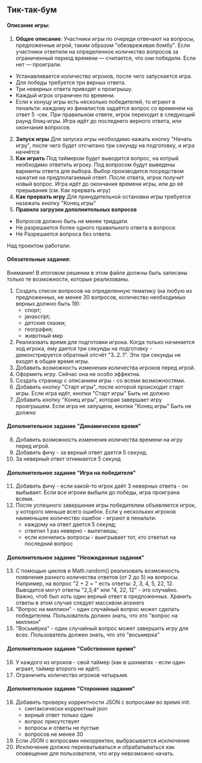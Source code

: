 ## Тик-так-бум

#### Описание игры:

1. **Общее описание**:
Участники игры по очереди отвечают на вопросы, предложенные игрой, таким образом "обезвреживая бомбу". Если участники ответили на определенное количество вопросов за ограниченный период времени — считается, что они победили. Если нет — проиграли.
* Устанавливается количество игроков, после чего запускается игра.
* Для победы требуется три верных ответа.
* Три неверных ответа приводят к проигрышу.
* Каждый игрок ограничен по времени.
* Если к конуцу игры есть несколько победителей, то играют в пенальти: каждому из финалистов задаётся вопрос со временем на ответ 5 -сек. При правильном ответе, игрок переходит в следующий раунд блиц-игры. Игра идёт до последнего верного ответа, или окончания вопросов.
2. **Запуск игры**
Для запуска игры необходимо нажать кнопку "Начать игру", после чего будет отсчитано три секунду на подготовку, и игра начнётся
3. **Как играть**
Под таймером будет выводится вопрос, на котрый необходимо ответить игроку. Под вопросом будут выведены варианты ответа для выбора. Выбор производится посредством нажатия на предполагаемый ответ. После ответа, игрок получит новый вопрос. Игра идёт до окончания времени игры, или до её прерывания (см. Как прервать игру)
3. **Как прервать игру**
Для принудительной остановки игры требуется назажать кнопку "Конец игры"
5. **Правила загрузки дополнительных вопросов**
* Вопросов должно быть не менее тридцати.
* Не разрешается более одного правильного ответа в вопросе.
* Не Разрешается вопроса без ответа.


Над проектом работали:



#### Обязательные задания:
Внимание! В итоговом решении в этом файле должны быть записаны только
те возможности, которые реализованы.

1. Создать список вопросов на определенную тематику (на любую из предложенных,
не менее 30 вопросов,
количество необходимых верных должно быть 19):
   - спорт;
   - javascript;
   - детские сказки;
   - география;
   - животный мир
2. Реализовать время для подготовки игрока.
Когда только начинается ход игрока, ему дается три секунды на
подготовку - демонстрируется обратный отсчёт "3..2..1".
Эти три секунды не входят в общее время игры.
3. Добавить возможность изменения количества игроков перед игрой.
4. Оформить игру. Сейчас она не особо эффектна.
5. Создать страницу с описанием игры - со всеми возможностями.
6. Добавить кнопку "Старт игры", после которой происходит старт игры.
Если игра идёт, кнопки "Старт игры" Быть не должно
7. Добавить кнопку "Конец игры", которая завершает игру проигрышем.
Если игра не запущена, кнопки "Конец игры" Быть не должно

#### Дополнительное задание "Динамическое время"
8. Добавить возможность изменения количества времени на игру перед
игрой.
9. Добавить фичу - за верный ответ дается 5 секунд.
10. За неверный ответ отнимается 5 секунд

#### Дополнительное задание "Игра на победителя"
11. Добавить фичу - если какой-то игрок даёт 3 неверных ответа - он
выбывает. Если все игроки выбыли до победы, игра проиграна всеми.
12. После успешного завершения игры победителем объявляется игрок,
у которого меньше всего ошибок.
Если у нескольких игроков наименьшее количество ошибок - играют в
пенальти:
    - каждому на ответ дается 5 секунд;
    - ответил 1 раз неверно - вылетаешь;
    - если кончились вопросы - выигрывает тот, кто ответил на последний вопрос

#### Дополнительное задание "Неожиданные задания"
13. С помощью циклов и Math.random() реализовать возможность появления разного
количества ответов (от 2 до 5) на вопросы.
Например, на вопрос "2 + 2 = " есть ответы: 2, 3, 4, 5, 22, 12.
Выводится могут ответы "2,3,4" или "4, 22, 12" - это случайно.
Важно, чтоб был хоть один верный ответ в предложенных.
Хранить ответы в этом случае следует массивом answers
14. "Вопрос на миллион" - один случайный вопрос может сделать победителем.
Пользователь должен знать, что это "вопрос на миллион"
15. "Восьмёрка" - один случайный вопрос может завершить игру для всех.
Пользователь должен знать, что это "восьмерка"

#### Дополнительное задание "Собственное время"
16. У каждого из игроков - свой таймер
(как в шахматах - если один играет, таймер второго не идёт).
17. Ограничить количество игроков четырьмя.

#### Дополнительное задание "Сторонние задания"
18. Добавить проверку корректности JSON с вопросами во время init:
    - синтаксически корректный json
    - верный ответ только один
    - вопрос присутствует
    - вопросы и ответы не пустые
    - вопросов не менее 30
19. Если JSON с вопросами некорректен, выбрасывается исключение
20. Исключение должно перехватываться и обрабатываться как оповещение
для  пользователя, что игру невозможно начать.
